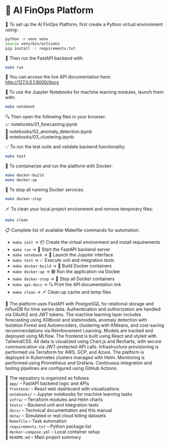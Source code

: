 # 📘 AI FinOps Platform

💪 To set up the AI FinOps Platform, first create a Python virtual environment using:
```bash
python -m venv venv
source venv/bin/activate
pip install -r requirements.txt
```

🚀 Then run the FastAPI backend with:
```bash
make run
```

📌 You can access the live API documentation here:  
http://127.0.0.1:8000/docs

📓 To use the Jupyter Notebooks for machine learning modules, launch them with:
```bash
make notebook
```

🔍 Then open the following files in your browser:  
📈 notebooks/01_forecasting.ipynb  
🚨 notebooks/02_anomaly_detection.ipynb  
🧹 notebooks/03_clustering.ipynb

✅ To run the test suite and validate backend functionality:
```bash
make test
```

🐳 To containerize and run the platform with Docker:
```bash
make docker-build
make docker-up
```

📛 To stop all running Docker services:
```bash
make docker-stop
```

🩹 To clean your local project environment and remove temporary files:
```bash
make clean
```

📋 Complete list of available Makefile commands for automation:
- `make init` → 📦 Create the virtual environment and install requirements  
- `make run` → 🚀 Start the FastAPI backend server  
- `make notebook` → 📓 Launch the Jupyter interface  
- `make test` → ✅ Execute unit and integration tests  
- `make docker-build` → 🐳 Build Docker containers  
- `make docker-up` → 🟢 Run the application via Docker  
- `make docker-stop` → 🔻 Stop all Docker containers  
- `make api-docs` → 🔍 Print the API documentation link  
- `make clean` → 🩹 Clean up cache and temp files

🧠 The platform uses FastAPI with PostgreSQL for relational storage and InfluxDB for time series data. Authentication and authorization are handled via OAuth2 and JWT tokens. The machine learning layer includes forecasting using XGBoost and statsmodels, anomaly detection with Isolation Forest and Autoencoders, clustering with KMeans, and cost-saving recommendations via Reinforcement Learning. Models are tracked and deployed using MLflow. The frontend is built using React and styled with TailwindCSS. All data is visualized using Chart.js and Recharts, with secure communication via JWT-protected API calls. Infrastructure provisioning is performed via Terraform for AWS, GCP, and Azure. The platform is deployed in Kubernetes clusters managed with Helm. Monitoring is performed using Prometheus and Grafana. Continuous integration and testing pipelines are configured using GitHub Actions.

📂 The repository is organized as follows:  
📁 `app/` – FastAPI backend logic and APIs  
📁 `frontend/` – React web dashboard with visualizations  
📁 `notebooks/` – Jupyter notebooks for machine learning tasks  
📁 `infra/` – Terraform modules and Helm charts  
📁 `tests/` – Backend unit and integration tests  
📁 `docs/` – Technical documentation and this manual  
📁 `data/` – Simulated or real cloud billing datasets  
📄 `Makefile` – Task automation  
📄 `requirements.txt` – Python package list  
📄 `docker-compose.yml` – Local container setup  
📄 `README.md` – Main project summary


